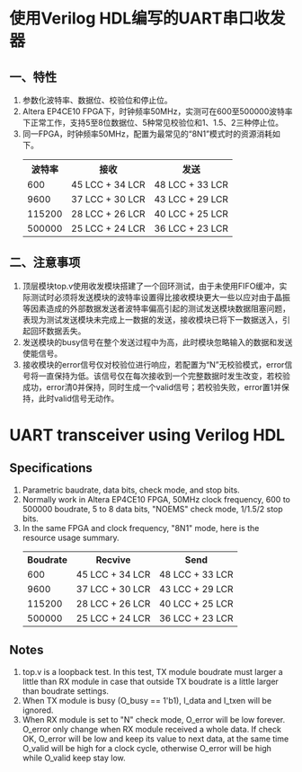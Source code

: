 # 使用Verilog HDL编写的UART串口收发器 #
## 一、特性 ##
1. 参数化波特率、数据位、校验位和停止位。
2. Altera EP4CE10 FPGA下，时钟频率50MHz，实测可在600至500000波特率下正常工作，支持5至8位数据位、5种常见校验位和1、1.5、2三种停止位。
3. 同一FPGA，时钟频率50MHz，配置为最常见的“8N1”模式时的资源消耗如下。
	<table>
	<tr>
		<th>波特率</th>
	    <th>接收</th>
		<th>发送</th>
	</tr>
	<tr>
		<td>600</td>
		<td>45 LCC + 34 LCR</td>
		<td>48 LCC + 33 LCR</td>
	</tr>
	<tr>
		<td>9600</td>
		<td>37 LCC + 30 LCR</td>
		<td>43 LCC + 29 LCR</td>
	</tr>
	<tr>
		<td>115200</td>
		<td>28 LCC + 26 LCR</td>
		<td>40 LCC + 25 LCR</td>
	</tr>
	<tr>
		<td>500000</td>
		<td>25 LCC + 24 LCR</td>
		<td>36 LCC + 23 LCR</td>
	</tr>
	</table>
## 二、注意事项 ##
1. 顶层模块top.v使用收发模块搭建了一个回环测试，由于未使用FIFO缓冲，实际测试时必须将发送模块的波特率设置得比接收模块更大一些以应对由于晶振等因素造成的外部数据发送者波特率偏高引起的测试发送模块数据阻塞问题，表现为测试发送模块未完成上一数据的发送，接收模块已将下一数据送入，引起回环数据丢失。
2. 发送模块的busy信号在整个发送过程中为高，此时模块忽略输入的数据和发送使能信号。
3. 接收模块的error信号仅对校验位进行响应，若配置为“N”无校验模式，error信号将一直保持为低。该信号仅在每次接收到一个完整数据时发生改变，若校验成功，error清0并保持，同时生成一个valid信号；若校验失败，error置1并保持，此时valid信号无动作。

# UART transceiver using Verilog HDL #
## Specifications ##
1. Parametric baudrate, data bits, check mode, and stop bits.
2. Normally work in Altera EP4CE10 FPGA, 50MHz clock frequency, 600 to 500000 boudrate, 5 to 8 data bits, "NOEMS" check mode, 1/1.5/2 stop bits. 
3. In the same FPGA and clock frequency, "8N1" mode, here is the resource usage summary. 
	<table>
	<tr>
		<th>Boudrate</th>
	    <th>Recvive</th>
		<th>Send</th>
	</tr>
	<tr>
		<td>600</td>
		<td>45 LCC + 34 LCR</td>
		<td>48 LCC + 33 LCR</td>
	</tr>
	<tr>
		<td>9600</td>
		<td>37 LCC + 30 LCR</td>
		<td>43 LCC + 29 LCR</td>
	</tr>
	<tr>
		<td>115200</td>
		<td>28 LCC + 26 LCR</td>
		<td>40 LCC + 25 LCR</td>
	</tr>
	<tr>
		<td>500000</td>
		<td>25 LCC + 24 LCR</td>
		<td>36 LCC + 23 LCR</td>
	</tr>
	</table>
## Notes ##
1. top.v is a loopback test. In this test, TX module boudrate must larger a little than RX module in case that outside TX boudrate is a little larger than boudrate settings. 
2. When TX module is busy (O\_busy == 1'b1), I\_data and I\_txen will be ignored. 
3. When RX module is set to "N" check mode, O\_error will be low forever. O\_error only change when RX module received a whole data. If check OK, O\_error will be low and keep its value to next data, at the same time O\_valid will be high for a clock cycle, otherwise O\_error will be high while O\_valid keep stay low. 